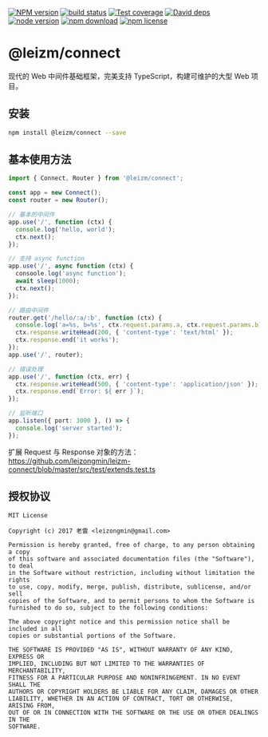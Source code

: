 [![NPM version][npm-image]][npm-url]
[![build status][travis-image]][travis-url]
[![Test coverage][coveralls-image]][coveralls-url]
[![David deps][david-image]][david-url]
[![node version][node-image]][node-url]
[![npm download][download-image]][download-url]
[![npm license][license-image]][download-url]

[npm-image]: https://img.shields.io/npm/v/@leizm/connect.svg?style=flat-square
[npm-url]: https://npmjs.org/package/@leizm/connect
[travis-image]: https://img.shields.io/travis/leizongmin/leizm-connect.svg?style=flat-square
[travis-url]: https://travis-ci.org/leizongmin/leizm-connect
[coveralls-image]: https://img.shields.io/coveralls/leizongmin/leizm-connect.svg?style=flat-square
[coveralls-url]: https://coveralls.io/r/leizongmin/leizm-connect?branch=master
[david-image]: https://img.shields.io/david/leizongmin/leizm-connect.svg?style=flat-square
[david-url]: https://david-dm.org/leizongmin/leizm-connect
[node-image]: https://img.shields.io/badge/node.js-%3E=_6.0-green.svg?style=flat-square
[node-url]: http://nodejs.org/download/
[download-image]: https://img.shields.io/npm/dm/@leizm/connect.svg?style=flat-square
[download-url]: https://npmjs.org/package/@leizm/connect
[license-image]: https://img.shields.io/npm/l/@leizm/connect.svg

# @leizm/connect
现代的 Web 中间件基础框架，完美支持 TypeScript，构建可维护的大型 Web 项目。

## 安装

```bash
npm install @leizm/connect --save
```

## 基本使用方法

```typescript
import { Connect, Router } from '@leizm/connect';

const app = new Connect();
const router = new Router();

// 基本的中间件
app.use('/', function (ctx) {
  console.log('hello, world');
  ctx.next();
});

// 支持 async function
app.use('/', async function (ctx) {
  consoole.log('async function');
  await sleep(1000);
  ctx.next();
});

// 路由中间件
router.get('/hello/:a/:b', function (ctx) {
  console.log('a=%s, b=%s', ctx.request.params.a, ctx.request.params.b);
  ctx.response.writeHead(200, { 'content-type': 'text/html' });
  ctx.response.end('it works');
});
app.use('/', router);

// 错误处理
app.use('/', function (ctx, err) {
  ctx.response.writeHead(500, { 'content-type': 'application/json' });
  ctx.response.end(`Error: ${ err }`);
});

// 监听端口
app.listen({ port: 3000 }, () => {
  console.log('server started');
});
```

扩展 Request 与 Response 对象的方法：https://github.com/leizongmin/leizm-connect/blob/master/src/test/extends.test.ts

## 授权协议

```
MIT License

Copyright (c) 2017 老雷 <leizongmin@gmail.com>

Permission is hereby granted, free of charge, to any person obtaining a copy
of this software and associated documentation files (the "Software"), to deal
in the Software without restriction, including without limitation the rights
to use, copy, modify, merge, publish, distribute, sublicense, and/or sell
copies of the Software, and to permit persons to whom the Software is
furnished to do so, subject to the following conditions:

The above copyright notice and this permission notice shall be included in all
copies or substantial portions of the Software.

THE SOFTWARE IS PROVIDED "AS IS", WITHOUT WARRANTY OF ANY KIND, EXPRESS OR
IMPLIED, INCLUDING BUT NOT LIMITED TO THE WARRANTIES OF MERCHANTABILITY,
FITNESS FOR A PARTICULAR PURPOSE AND NONINFRINGEMENT. IN NO EVENT SHALL THE
AUTHORS OR COPYRIGHT HOLDERS BE LIABLE FOR ANY CLAIM, DAMAGES OR OTHER
LIABILITY, WHETHER IN AN ACTION OF CONTRACT, TORT OR OTHERWISE, ARISING FROM,
OUT OF OR IN CONNECTION WITH THE SOFTWARE OR THE USE OR OTHER DEALINGS IN THE
SOFTWARE.
```
